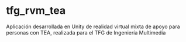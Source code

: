 # tfg_rvm_tea
Aplicación desarrollada en Unity de realidad virtual mixta de apoyo para personas con TEA, realizada para el TFG de Ingeniería Multimedia
